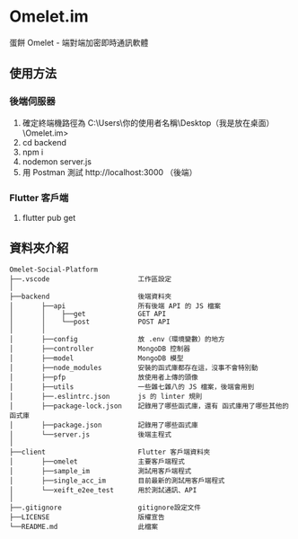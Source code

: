 # Omelet.im
蛋餅 Omelet - 端對端加密即時通訊軟體

## 使用方法

### 後端伺服器

1. 確定終端機路徑為 C:\Users\你的使用者名稱\Desktop（我是放在桌面）\Omelet.im>
2. cd backend
3. npm i
4. nodemon server.js
5. 用 Postman 測試 http://localhost:3000 （後端）

### Flutter 客戶端
1. flutter pub get

## 資料夾介紹

```
Omelet-Social-Platform
├──.vscode                      工作區設定
│
├──backend                      後端資料夾
│       ├──api                  所有後端 API 的 JS 檔案
│       │    ├──get             GET API
│       │    └──post            POST API
│       │
│       ├──config               放 .env（環境變數）的地方
│       ├──controller           MongoDB 控制器
│       ├──model                MongoDB 模型
│       ├──node_modules         安裝的函式庫都存在這，沒事不會特別動
│       ├──pfp                  放使用者上傳的頭像
│       ├──utils                一些雜七雜八的 JS 檔案，後端會用到
│       ├──.eslintrc.json       js 的 linter 規則
│       ├──package-lock.json    記錄用了哪些函式庫，還有 函式庫用了哪些其他的函式庫
│       ├──package.json         記錄用了哪些函式庫
│       └──server.js            後端主程式
│
├──client                       Flutter 客戶端資料夾
│       ├──omelet               主要客戶端程式
│       ├──sample_im            測試用客戶端程式
│       ├──single_acc_im        目前最新的測試用客戶端程式
│       └──xeift_e2ee_test      用於測試通訊、API
│
├──.gitignore                   gitignore設定文件
├──LICENSE                      版權宣告
└──README.md                    此檔案
```